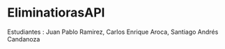 # EliminatiorasAPI
Estudiantes : Juan Pablo Ramirez, Carlos Enrique Aroca, Santiago Andrés Candanoza
